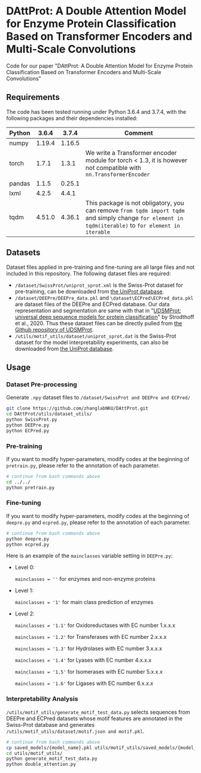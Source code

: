 
# DAttProt: A Double Attention Model for Enzyme Protein Classification Based on Transformer Encoders and Multi-Scale Convolutions

Code for our paper "DAttProt: A Double Attention Model for Enzyme Protein Classification Based on Transformer Encoders and Multi-Scale Convolutions"

## Requirements

The code has been tested running under Python 3.6.4 and 3.7.4, with the following packages and their dependencies installed:

| Python | 3.6.4 | 3.7.4 | Comment |
|--|--|--|--|
| numpy | 1.19.4 | 1.16.5 | |
| torch | 1.7.1 | 1.3.1 | We write a Transformer encoder module for torch < 1.3, it is however not compatible with ```nn.TransformerEncoder``` |
| pandas | 1.1.5 | 0.25.1 | |
| lxml | 4.2.5 | 4.4.1 | |
| tqdm | 4.51.0 | 4.36.1 | This package is not obligatory, you can remove ```from tqdm import tqdm``` and simply change ```for element in tqdm(iterable)``` to ```for element in iterable``` |


## Datasets

Dataset files applied in pre-training and fine-tuning are all large files and not included in this repository. The following dataset files are required:

- `/dataset/SwissProt/uniprot_sprot.xml`  is the Swiss-Prot dataset for pre-training, can be downloaded from [the UniProt database](https://www.uniprot.org/downloads).
- `/dataset/DEEPre/DEEPre_data.pkl` and `\dataset\ECPred\ECPred_data.pkl` are dataset files of the DEEPre and ECPred database. Our data representation and segmentation are same with that in "[UDSMProt: universal deep sequence models for protein classification](https://doi.org/10.1093/bioinformatics/btaa003)" by Strodthoff et al., 2020. Thus these dataset files can be directly pulled from [the Github repository of UDSMProt](https://github.com/nstrodt/UDSMProt/tree/master/git_data).
- `/utils/motif_utils/dataset/uniprot_sprot.dat` is the Swiss-Prot dataset for the model interpretability experiments, can also be downloaded from  [the UniProt database](https://www.uniprot.org/downloads).

## Usage

### Dataset Pre-processing
Generate `.npy` dataset files to `/dataset/SwissProt and DEEPre and ECPred/`
```bash
git clone https://github.com/zhanglabNKU/DAttProt.git
cd DAttProt/utils/dataset_utils/
python SwissProt.py
python DEEPre.py
python ECPred.py
```

### Pre-training
If you want to modify hyper-parameters, modify codes at the beginning of `pretrain.py`, please refer to the annotation of each parameter.
```bash
# continue from bash commands above
cd ../../
python pretrain.py
```

### Fine-tuning
If you want to modify hyper-parameters, modify codes at the beginning of `deepre.py` and `ecpred.py`, please refer to the annotation of each parameter.
```bash
# continue from bash commands above
python deepre.py
python ecpred.py
```

Here is an example of the `mainclasses` variable setting in `DEEPre.py`:

- Level 0:
  
  `mainclasses = ''` for enzymes and non-enzyme proteins
- Level 1:
  
  `mainclasses = '1'` for main class prediction of enzymes
- Level 2:
  
  `mainclasses = '1.1'` for Oxidoreductases with EC number 1.x.x.x
  
  `mainclasses = '1.2'` for Transferases with EC number 2.x.x.x
  
  `mainclasses = '1.3'` for Hydrolases with EC number 3.x.x.x
  
  `mainclasses = '1.4'` for Lyases with EC number 4.x.x.x
  
  `mainclasses = '1.5'` for Isomerases with EC number 5.x.x.x
  
  `mainclasses = '1.6'` for Ligases with EC number 6.x.x.x
  
### Interpretability Analysis
`/utils/motif_utils/generate_motif_test_data.py` selects sequences from DEEPre and ECPred datasets whose motif features are annotated in the Swiss-Prot database and generates `/utils/motif_utils/dataset/motif.json and motif.pkl`.
```bash
# continue from bash commands above
cp saved_models/{model_name}.pkl utils/motif_utils/saved_models/{model_name}.pkl
cd utils/motif_utils/
python generate_motif_test_data.py
python double_attention.py
```
